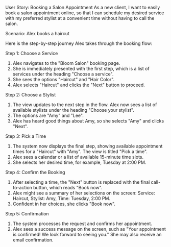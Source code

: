 User Story: Booking a Salon Appointment
As a new client, I want to easily book a salon appointment online, so that I can schedule my desired service with my preferred stylist at a convenient time without having to call the salon.

Scenario: Alex books a haircut

Here is the step-by-step journey Alex takes through the booking flow:

Step 1: Choose a Service
1. Alex navigates to the "Bloom Salon" booking page.
2. She is immediately presented with the first step, which is a list of services under the heading "Choose a service".
3. She sees the options "Haircut" and "Hair Color".
4. Alex selects "Haircut" and clicks the "Next" button to proceed.


Step 2: Choose a Stylist
1. The view updates to the next step in the flow. Alex now sees a list of available stylists under the heading "Choose your stylist".
2. The options are "Amy" and "Lee".
3. Alex has heard good things about Amy, so she selects "Amy" and clicks "Next".

Step 3: Pick a Time
1. The system now displays the final step, showing available appointment times for a "Haircut" with "Amy". The view is titled "Pick a time".
2. Alex sees a calendar or a list of available 15-minute time slots.
3. She selects her desired time, for example, Tuesday at 2:00 PM.

Step 4: Confirm the Booking
1. After selecting a time, the "Next" button is replaced with the final call-to-action button, which reads "Book now".
2. Alex might see a summary of her selections on the screen: Service: Haircut, Stylist: Amy, Time: Tuesday, 2:00 PM.
3. Confident in her choices, she clicks "Book now".

Step 5: Confirmation
1. The system processes the request and confirms her appointment.
2. Alex sees a success message on the screen, such as "Your appointment is confirmed! We look forward to seeing you." She may also receive an email confirmation.